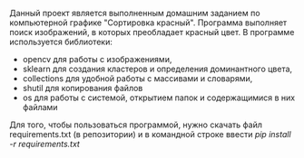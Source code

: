 Данный проект является выполненным домашним заданием по компьютерной графике "Сортировка красный". Программа выполняет поиск изображений, в которых преобладает красный цвет.
В программе используется библиотеки:
- opencv для работы с изображениями, 
- sklearn для создания кластеров и определения доминантного цвета, 
- collections для удобной работы с массивами и словарями, 
- shutil для копирования файлов
- os для работы с системой, открытием папок и содержащимися в них файлами

Для того, чтобы пользоваться программой, нужно скачать файл requirements.txt (в репозитории) и в командной строке ввести _pip install -r requirements.txt_
